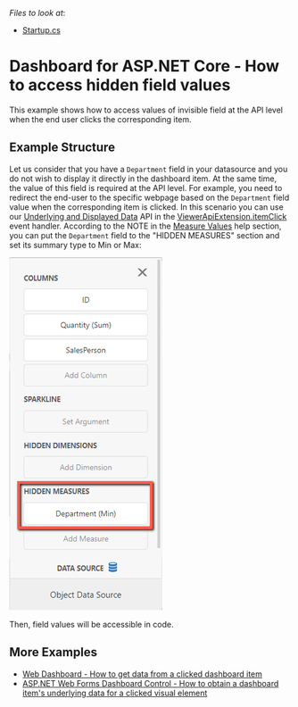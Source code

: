 *Files to look at*:

* [Startup.cs](./CS/Views/Home/Index.cshtml)

# Dashboard for ASP.NET Core - How to access hidden field values

This example shows how to access values of invisible field at the API level when the end user clicks the corresponding item.

## Example Structure

Let us consider that you have a `Department` field in your datasource and you do not wish to display it directly in the dashboard item. At the same time, the value of this field is required at the API level. For example, you need to redirect the end-user to the specific webpage based on the `Department` field value when the corresponding item is clicked. In this scenario you can use our [Underlying and Displayed Data](https://docs.devexpress.com/Dashboard/18078/web-dashboard/aspnet-web-forms-dashboard-control/obtain-underlying-and-displayed-data) API in the [ViewerApiExtension.itemClick](https://docs.devexpress.com/Dashboard/js-DevExpress.Dashboard.ViewerApiExtensionOptions?p=netframework#js_devexpress_dashboard_viewerapiextensionoptions_onitemclick) event handler. According to the NOTE in the [Measure Values](https://docs.devexpress.com/Dashboard/18078/web-dashboard/aspnet-web-forms-dashboard-control/obtain-underlying-and-displayed-data#measure-values) help section, you can put the `Department` field to the "HIDDEN MEASURES" section and set its summary type to Min or Max:

![](images/screenshot.png)

Then, field values will be accessible in code.

## More Examples

- [Web Dashboard - How to get data from a clicked dashboard item](https://github.com/DevExpress-Examples/Web-Dashboard---How-to-get-data-from-a-clicked-dashboard-item)
- [ASP.NET Web Forms Dashboard Control - How to obtain a dashboard item's underlying data for a clicked visual element](https://github.com/DevExpress-Examples/aspxdashboard-how-to-obtain-a-dashboard-items-underlying-data-for-a-clicked-visual-element-t492257)